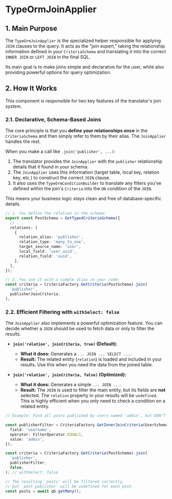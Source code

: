 # TypeOrmJoinApplier

## 1. Main Purpose

The `TypeOrmJoinApplier` is the specialized helper responsible for applying `JOIN` clauses to the query. It acts as the "join expert," taking the relationship information defined in your `CriteriaSchema` and translating it into the correct `INNER JOIN` or `LEFT JOIN` in the final SQL.

Its main goal is to make joins simple and declarative for the user, while also providing powerful options for query optimization.

## 2. How It Works

This component is responsible for two key features of the translator's join system.

### 2.1. Declarative, Schema-Based Joins

The core principle is that you **define your relationships once** in the `CriteriaSchema` and then simply refer to them by their alias. The `JoinApplier` handles the rest.

When you make a call like `.join('publisher', ...)`:

1.  The translator provides the `JoinApplier` with the `publisher` relationship details that it found in your schema.
2.  The `JoinApplier` uses this information (target table, local key, relation key, etc.) to construct the correct `JOIN` clause.
3.  It also uses the `TypeOrmConditionBuilder` to translate any filters you've defined within the join's `Criteria` into the `ON` condition of the `JOIN`.

This means your business logic stays clean and free of database-specific details.

```typescript
// 1. You define the relation in the schema:
export const PostSchema = GetTypedCriteriaSchema({
  // ...
  relations: [
    {
      relation_alias: 'publisher',
      relation_type: 'many_to_one',
      target_source_name: 'user',
      local_field: 'user_uuid',
      relation_field: 'uuid',
    },
  ],
});

// 2. You use it with a simple alias in your code:
const criteria = CriteriaFactory.GetCriteria(PostSchema).join(
  'publisher',
  publisherJoinCriteria,
);
```

### 2.2. Efficient Filtering with `withSelect: false`

The `JoinApplier` also implements a powerful optimization feature. You can decide whether a `JOIN` should be used to fetch data or only to filter the results.

- **`join('relation', joinCriteria, true)` (Default):**

  - **What it does:** Generates a `... JOIN ... SELECT ...`.
  - **Result:** The related entity (`relation`) is loaded and included in your results. Use this when you need the data from the joined table.

- **`join('relation', joinCriteria, false)` (Optimized):**
  - **What it does:** Generates a simple `... JOIN ...`.
  - **Result:** The `JOIN` is used to filter the main entity, but its fields are **not** selected. The `relation` property in your results will be `undefined`. This is highly efficient when you only need to check a condition on a related entity.

```typescript
// Example: Find all posts published by users named 'admin', but DON'T load the publisher object.

const publisherFilter = CriteriaFactory.GetInnerJoinCriteria(UserSchema).where({
  field: 'username',
  operator: FilterOperator.EQUALS,
  value: 'admin',
});

const criteria = CriteriaFactory.GetCriteria(PostSchema).join(
  'publisher',
  publisherFilter,
  false,
); // withSelect: false

// The resulting 'posts' will be filtered correctly,
// but `post.publisher` will be undefined for each post.
const posts = await qb.getMany();
```
